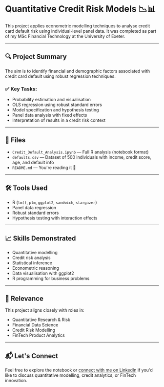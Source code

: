 # Quantitative Credit Risk Models 📉📊

This project applies econometric modelling techniques to analyse credit card default risk using individual-level panel data. It was completed as part of my MSc Financial Technology at the University of Exeter.

---

## 🔍 Project Summary

The aim is to identify financial and demographic factors associated with credit card default using robust regression techniques.

### ✅ Key Tasks:
- Probability estimation and visualisation
- OLS regression using robust standard errors
- Model specification and hypothesis testing
- Panel data analysis with fixed effects
- Interpretation of results in a credit risk context

---

## 📂 Files

- `Credit_Default_Analysis.ipynb` — Full R analysis (notebook format)
- `defaults.csv` — Dataset of 500 individuals with income, credit score, age, and default info
- `README.md` — You're reading it 🙂

---

## 🛠 Tools Used
- R (`lm()`, `plm`, `ggplot2`, `sandwich`, `stargazer`)
- Panel data regression
- Robust standard errors
- Hypothesis testing with interaction effects

---

## 📈 Skills Demonstrated
- Quantitative modelling
- Credit risk analysis
- Statistical inference
- Econometric reasoning
- Data visualisation with ggplot2
- R programming for business problems

---

## 💼 Relevance
This project aligns closely with roles in:
- Quantitative Research & Risk
- Financial Data Science
- Credit Risk Modelling
- FinTech Product Analytics

---

## 📬 Let's Connect
Feel free to explore the notebook or [connect with me on LinkedIn](https://www.linkedin.com/in/guneyhankaan-kursat) if you'd like to discuss quantitative modelling, credit analytics, or FinTech innovation. 